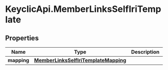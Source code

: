 # KeyclicApi.MemberLinksSelfIriTemplate

## Properties
Name | Type | Description | Notes
------------ | ------------- | ------------- | -------------
**mapping** | [**MemberLinksSelfIriTemplateMapping**](MemberLinksSelfIriTemplateMapping.md) |  | [optional] 



